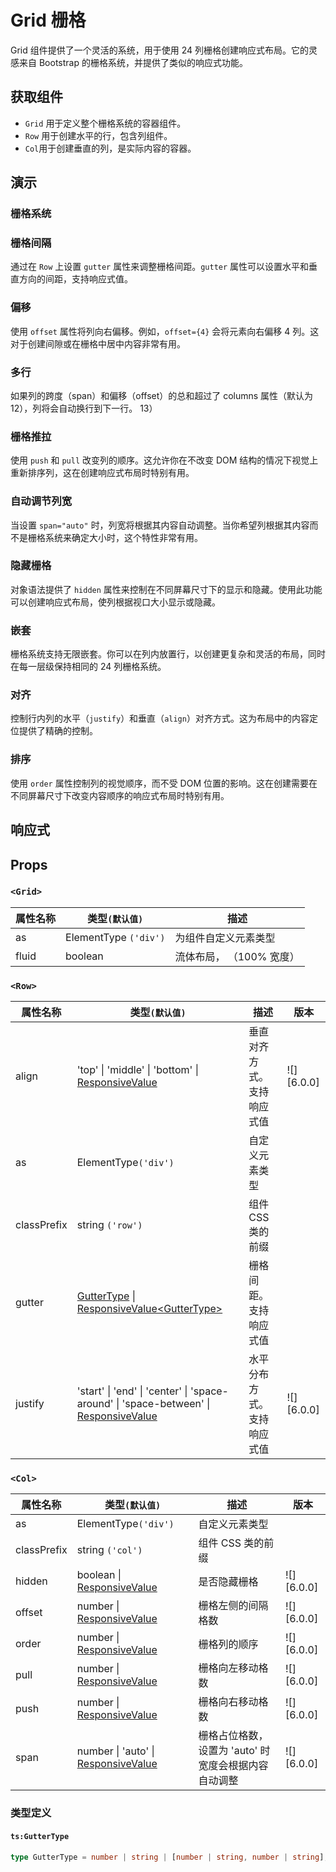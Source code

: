 # Grid 栅格

Grid 组件提供了一个灵活的系统，用于使用 24 列栅格创建响应式布局。它的灵感来自 Bootstrap 的栅格系统，并提供了类似的响应式功能。

## 获取组件

<!--{include:<import-guide>}-->

- `Grid` 用于定义整个栅格系统的容器组件。
- `Row` 用于创建水平的行，包含列组件。
- `Col`用于创建垂直的列，是实际内容的容器。

## 演示

### 栅格系统

<!--{include:`basic.md`}-->

### 栅格间隔

通过在 `Row` 上设置 `gutter` 属性来调整栅格间距。`gutter` 属性可以设置水平和垂直方向的间距，支持响应式值。

<!--{include:`gutter.md`}-->

### 偏移

使用 `offset` 属性将列向右偏移。例如，`offset={4}` 会将元素向右偏移 4 列。这对于创建间隙或在栅格中居中内容非常有用。

<!--{include:`offset.md`}-->

### 多行

如果列的跨度（span）和偏移（offset）的总和超过了 columns 属性（默认为 12），列将会自动换行到下一行。
13）

<!--{include:`multiple-rows.md`}-->

### 栅格推拉

使用 `push` 和 `pull` 改变列的顺序。这允许你在不改变 DOM 结构的情况下视觉上重新排序列，这在创建响应式布局时特别有用。

<!--{include:`pull-push.md`}-->

### 自动调节列宽

当设置 `span="auto"` 时，列宽将根据其内容自动调整。当你希望列根据其内容而不是栅格系统来确定大小时，这个特性非常有用。

<!--{include:`auto.md`}-->

### 隐藏栅格

对象语法提供了 `hidden` 属性来控制在不同屏幕尺寸下的显示和隐藏。使用此功能可以创建响应式布局，使列根据视口大小显示或隐藏。

<!--{include:`hidden.md`}-->

### 嵌套

栅格系统支持无限嵌套。你可以在列内放置行，以创建更复杂和灵活的布局，同时在每一层级保持相同的 24 列栅格系统。

<!--{include:`nested.md`}-->

### 对齐

控制行内列的水平（`justify`）和垂直（`align`）对齐方式。这为布局中的内容定位提供了精确的控制。

<!--{include:`justify-align.md`}-->

### 排序

使用 `order` 属性控制列的视觉顺序，而不受 DOM 位置的影响。这在创建需要在不同屏幕尺寸下改变内容顺序的响应式布局时特别有用。

<!--{include:`order.md`}-->

## 响应式

<!--{include:<example-responsive>}-->

## Props

### `<Grid>`

| 属性名称 | 类型`(默认值)`        | 描述                     |
| -------- | --------------------- | ------------------------ |
| as       | ElementType `('div')` | 为组件自定义元素类型     |
| fluid    | boolean               | 流体布局， （100% 宽度） |

### `<Row>`

| 属性名称    | 类型`(默认值)`                                                                                     | 描述                       | 版本       |
| ----------- | -------------------------------------------------------------------------------------------------- | -------------------------- | ---------- |
| align       | 'top' \| 'middle' \| 'bottom' \| [ResponsiveValue][responsive]                                     | 垂直对齐方式。支持响应式值 | ![][6.0.0] |
| as          | ElementType`('div')`                                                                               | 自定义元素类型             |            |
| classPrefix | string `('row')`                                                                                   | 组件 CSS 类的前缀          |            |
| gutter      | [GutterType][gutter] \| [ResponsiveValue\<GutterType\>][responsive]                                | 栅格间距。支持响应式值     |            |
| justify     | 'start' \| 'end' \| 'center' \| 'space-around' \| 'space-between' \| [ResponsiveValue][responsive] | 水平分布方式。支持响应式值 | ![][6.0.0] |

### `<Col>`

| 属性名称    | 类型`(默认值)`                                    | 描述                                                 | 版本       |
| ----------- | ------------------------------------------------- | ---------------------------------------------------- | ---------- |
| as          | ElementType`('div')`                              | 自定义元素类型                                       |            |
| classPrefix | string `('col')`                                  | 组件 CSS 类的前缀                                    |            |
| hidden      | boolean \| [ResponsiveValue][responsive]          | 是否隐藏栅格                                         | ![][6.0.0] |
| offset      | number \| [ResponsiveValue][responsive]           | 栅格左侧的间隔格数                                   | ![][6.0.0] |
| order       | number \| [ResponsiveValue][responsive]           | 栅格列的顺序                                         | ![][6.0.0] |
| pull        | number \| [ResponsiveValue][responsive]           | 栅格向左移动格数                                     | ![][6.0.0] |
| push        | number \| [ResponsiveValue][responsive]           | 栅格向右移动格数                                     | ![][6.0.0] |
| span        | number \| 'auto' \| [ResponsiveValue][responsive] | 栅格占位格数，设置为 'auto' 时宽度会根据内容自动调整 | ![][6.0.0] |

### 类型定义

<!--{include:(_common/types/responsive-value.md)}-->

[responsive]: #code-ts-responsive-value-code
[gutter]: #code-ts-gutter-type-code

#### `ts:GutterType`

```ts
type GutterType = number | string | [number | string, number | string];
```
